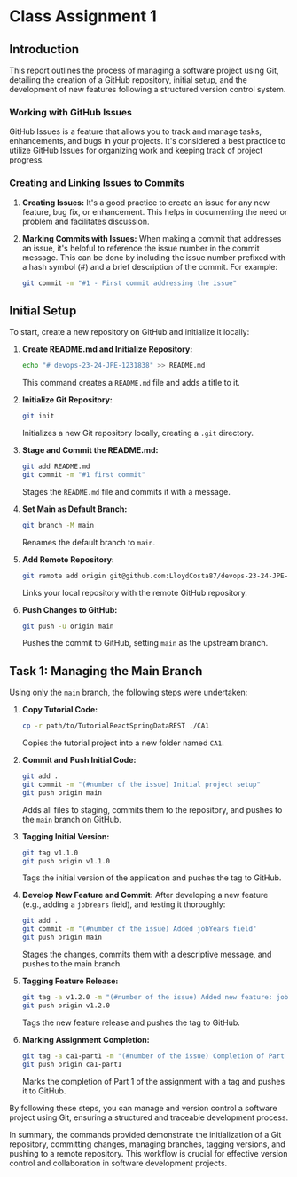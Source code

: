 
# Class Assignment 1

## Introduction

This report outlines the process of managing a software project using Git, detailing the creation of a GitHub repository, initial setup, and the development of new features following a structured version control system.

### Working with GitHub Issues

GitHub Issues is a feature that allows you to track and manage tasks, enhancements, and bugs in your projects. It's considered a best practice to utilize GitHub Issues for organizing work and keeping track of project progress.

### Creating and Linking Issues to Commits

1. **Creating Issues:** It's a good practice to create an issue for any new feature, bug fix, or enhancement. This helps in documenting the need or problem and facilitates discussion.

2. **Marking Commits with Issues:** When making a commit that addresses an issue, it's helpful to reference the issue number in the commit message. This can be done by including the issue number prefixed with a hash symbol (#) and a brief description of the commit. For example:
   
   ```bash
   git commit -m "#1 - First commit addressing the issue"


## Initial Setup

To start, create a new repository on GitHub and initialize it locally:

1. **Create README.md and Initialize Repository:**
   ```bash
   echo "# devops-23-24-JPE-1231838" >> README.md
   ```
   This command creates a `README.md` file and adds a title to it.

2. **Initialize Git Repository:**
   ```bash
   git init
   ```
   Initializes a new Git repository locally, creating a `.git` directory.

3. **Stage and Commit the README.md:**
   ```bash
   git add README.md
   git commit -m "#1 first commit"
   ```
   Stages the `README.md` file and commits it with a message.

4. **Set Main as Default Branch:**
   ```bash
   git branch -M main
   ```
   Renames the default branch to `main`.

5. **Add Remote Repository:**
   ```bash
   git remote add origin git@github.com:LloydCosta87/devops-23-24-JPE-1231838.git
   ```
   Links your local repository with the remote GitHub repository.

6. **Push Changes to GitHub:**
   ```bash
   git push -u origin main
   ```
   Pushes the commit to GitHub, setting `main` as the upstream branch.

## Task 1: Managing the Main Branch

Using only the `main` branch, the following steps were undertaken:

1. **Copy Tutorial Code:**
   ```bash
   cp -r path/to/TutorialReactSpringDataREST ./CA1
   ```
   Copies the tutorial project into a new folder named `CA1`.

2. **Commit and Push Initial Code:**
   ```bash
   git add .
   git commit -m "(#number of the issue) Initial project setup"
   git push origin main
   ```
   Adds all files to staging, commits them to the repository, and pushes to the `main` branch on GitHub.

3. **Tagging Initial Version:**
   ```bash
   git tag v1.1.0 
   git push origin v1.1.0
   ```
   Tags the initial version of the application and pushes the tag to GitHub.

4. **Develop New Feature and Commit:**
   After developing a new feature (e.g., adding a `jobYears` field), and testing it thoroughly:
   ```bash
   git add .
   git commit -m "(#number of the issue) Added jobYears field"
   git push origin main
   ```
   Stages the changes, commits them with a descriptive message, and pushes to the main branch.

5. **Tagging Feature Release:**
   ```bash
   git tag -a v1.2.0 -m "(#number of the issue) Added new feature: jobYears"
   git push origin v1.2.0
   ```
   Tags the new feature release and pushes the tag to GitHub.

6. **Marking Assignment Completion:**
   ```bash
   git tag -a ca1-part1 -m "(#number of the issue) Completion of Part 1"
   git push origin ca1-part1
   ```
   Marks the completion of Part 1 of the assignment with a tag and pushes it to GitHub.

By following these steps, you can manage and version control a software project using Git, ensuring a structured and traceable development process.

In summary, the commands provided demonstrate the initialization of a Git repository, committing changes, managing branches, tagging versions, and pushing to a remote repository. This workflow is crucial for effective version control and collaboration in software development projects.

